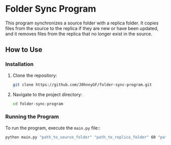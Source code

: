 # Folder Sync Program

This program synchronizes a source folder with a replica folder. It copies files from the source to the replica if they are new or have been updated, and it removes files from the replica that no longer exist in the source.

## How to Use

### Installation

1. Clone the repository:
    ```bash
    git clone https://github.com/J0hnnyGF/folder-sync-program.git
    ```
2. Navigate to the project directory:
    ```bash
    cd folder-sync-program
    ```

### Running the Program

To run the program, execute the `main.py` file::

```bash
python main.py "path_to_source_folder" "path_to_replica_folder" 60 "path_to_log_file.log"